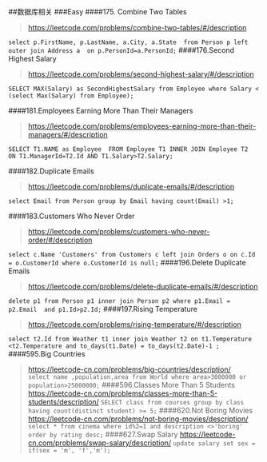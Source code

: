 ##数据库相关
###Easy
####175. Combine Two Tables
><https://leetcode.com/problems/combine-two-tables/#/description>
	
 ``
select p.FirstName, p.LastName, a.City, a.State 
from Person p left outer join Address a 
                on p.PersonId=a.PersonId;
 `` 
####176.Second Highest Salary
><https://leetcode.com/problems/second-highest-salary/#/description>

``SELECT MAX(Salary) as SecondHighestSalary
from Employee
where Salary <
(select Max(Salary) from Employee);
``

####181.Employees Earning More Than Their Managers
><https://leetcode.com/problems/employees-earning-more-than-their-managers/#/description>

``
SELECT T1.NAME as Employee 
FROM Employee T1 INNER JOIN Employee T2 
ON T1.ManagerId=T2.Id AND T1.Salary>T2.Salary;
``

####182.Duplicate Emails
><https://leetcode.com/problems/duplicate-emails/#/description>
 
 ``
 select Email from Person group by Email having count(Email) >1;
 ``
 
####183.Customers Who Never Order
><https://leetcode.com/problems/customers-who-never-order/#/description>

``
select c.Name 'Customers'
from Customers c left join Orders o
    on c.Id = o.CustomerId
where o.CustomerId is null;
``
####196.Delete Duplicate Emails
><https://leetcode.com/problems/delete-duplicate-emails/#/description>

``
delete p1 from Person p1 inner join Person p2
where p1.Email = p2.Email 
and p1.Id>p2.Id;
``
####197.Rising Temperature
><https://leetcode.com/problems/rising-temperature/#/description>

``
select t2.Id
 from Weather t1 inner join Weather t2
 on t1.Temperature <t2.Temperature
 and to_days(t1.Date) = to_days(t2.Date)-1 ;
``
####595.Big Countries
><https://leetcode-cn.com/problems/big-countries/description/>  
``
select name ,population,area from World where area>3000000 or population>25000000;
``
####596.Classes More Than 5 Students
><https://leetcode-cn.com/problems/classes-more-than-5-students/description/>
``
SELECT class from courses group by class having count(distinct student) >= 5;
``
####620.Not Boring Movies
><https://leetcode-cn.com/problems/not-boring-movies/description/>
``
select * from cinema where id%2=1 and description <>'boring' order by rating desc;
``
####627.Swap Salary
><https://leetcode-cn.com/problems/swap-salary/description/>
``
update salary set sex = if(sex = 'm', 'f','m');
``